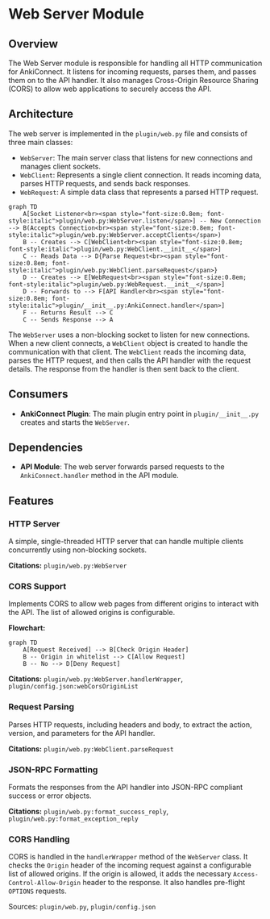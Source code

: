 # Web Server Module

## Overview

The Web Server module is responsible for handling all HTTP communication for AnkiConnect. It listens for incoming requests, parses them, and passes them on to the API handler. It also manages Cross-Origin Resource Sharing (CORS) to allow web applications to securely access the API.

## Architecture

The web server is implemented in the `plugin/web.py` file and consists of three main classes:

- `WebServer`: The main server class that listens for new connections and manages client sockets.
- `WebClient`: Represents a single client connection. It reads incoming data, parses HTTP requests, and sends back responses.
- `WebRequest`: A simple data class that represents a parsed HTTP request.

```mermaid
graph TD
    A[Socket Listener<br><span style="font-size:0.8em; font-style:italic">plugin/web.py:WebServer.listen</span>] -- New Connection --> B(Accepts Connection<br><span style="font-size:0.8em; font-style:italic">plugin/web.py:WebServer.acceptClients</span>)
    B -- Creates --> C[WebClient<br><span style="font-size:0.8em; font-style:italic">plugin/web.py:WebClient.__init__</span>]
    C -- Reads Data --> D{Parse Request<br><span style="font-size:0.8em; font-style:italic">plugin/web.py:WebClient.parseRequest</span>}
    D -- Creates --> E[WebRequest<br><span style="font-size:0.8em; font-style:italic">plugin/web.py:WebRequest.__init__</span>]
    D -- Forwards to --> F[API Handler<br><span style="font-size:0.8em; font-style:italic">plugin/__init__.py:AnkiConnect.handler</span>]
    F -- Returns Result --> C
    C -- Sends Response --> A
```

The `WebServer` uses a non-blocking socket to listen for new connections. When a new client connects, a `WebClient` object is created to handle the communication with that client. The `WebClient` reads the incoming data, parses the HTTP request, and then calls the API handler with the request details. The response from the handler is then sent back to the client.

## Consumers

- **AnkiConnect Plugin**: The main plugin entry point in `plugin/__init__.py` creates and starts the `WebServer`.

## Dependencies

- **API Module**: The web server forwards parsed requests to the `AnkiConnect.handler` method in the API module.

## Features

### HTTP Server

A simple, single-threaded HTTP server that can handle multiple clients concurrently using non-blocking sockets.

**Citations:** `plugin/web.py:WebServer`

### CORS Support

Implements CORS to allow web pages from different origins to interact with the API. The list of allowed origins is configurable.

**Flowchart:**

```mermaid
graph TD
    A[Request Received] --> B[Check Origin Header]
    B -- Origin in whitelist --> C[Allow Request]
    B -- No --> D[Deny Request]
```

**Citations:** `plugin/web.py:WebServer.handlerWrapper`, `plugin/config.json:webCorsOriginList`

### Request Parsing

Parses HTTP requests, including headers and body, to extract the action, version, and parameters for the API handler.

**Citations:** `plugin/web.py:WebClient.parseRequest`

### JSON-RPC Formatting

Formats the responses from the API handler into JSON-RPC compliant success or error objects.

**Citations:** `plugin/web.py:format_success_reply`, `plugin/web.py:format_exception_reply`

### CORS Handling

CORS is handled in the `handlerWrapper` method of the `WebServer` class. It checks the `Origin` header of the incoming request against a configurable list of allowed origins. If the origin is allowed, it adds the necessary `Access-Control-Allow-Origin` header to the response. It also handles pre-flight `OPTIONS` requests.

Sources: `plugin/web.py`, `plugin/config.json`
